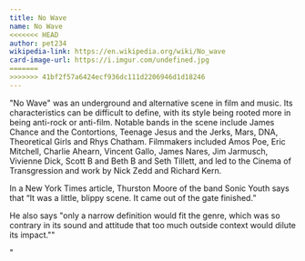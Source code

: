 ```yaml
---
title: No Wave
name: No Wave
<<<<<<< HEAD
author: pet234
wikipedia-link: https://en.wikipedia.org/wiki/No_wave
card-image-url: https://i.imgur.com/undefined.jpg
=======
>>>>>>> 41bf2f57a6424ecf936dc111d2206946d1d18246
---
```


"No Wave" was an underground and alternative scene in film and music. Its characteristics can be difficult to define, with its style being rooted more in being anti-rock or anti-film. Notable bands in the scene include James Chance and the Contortions, Teenage Jesus and the Jerks, Mars, DNA, Theoretical Girls and Rhys Chatham. Filmmakers included Amos Poe, Eric Mitchell, Charlie Ahearn, Vincent Gallo, James Nares, Jim Jarmusch, Vivienne Dick, Scott B and Beth B and Seth Tillett, and led to the Cinema of Transgression and work by Nick Zedd and Richard Kern.

In a New York Times article, Thurston Moore of the band Sonic Youth says that “It was a little, blippy scene. It came out of the gate finished.”

He also says  "only a narrow definition would fit the genre, which was so contrary in its sound and attitude that too much outside context would dilute its impact.""

"

